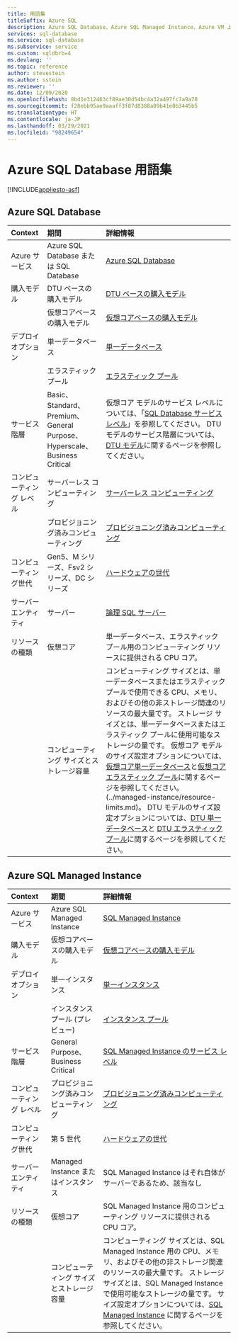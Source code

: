 ```yaml
---
title: 用語集
titleSuffix: Azure SQL
description: Azure SQL Database、Azure SQL Managed Instance、Azure VM 上の SQL で使用する用語集です。
services: sql-database
ms.service: sql-database
ms.subservice: service
ms.custom: sqldbrb=4
ms.devlang: ''
ms.topic: reference
author: stevestein
ms.author: sstein
ms.reviewer: ''
ms.date: 12/09/2020
ms.openlocfilehash: 8bd1e312463cf89ae30d54bc4a32a497fc7a9a78
ms.sourcegitcommit: f28ebb95ae9aaaff3f87d8388a09b41e0b3445b5
ms.translationtype: HT
ms.contentlocale: ja-JP
ms.lasthandoff: 03/29/2021
ms.locfileid: "98249654"
---
```

# <a name="azure-sql-database-glossary-of-terms"></a>Azure SQL Database 用語集
[!INCLUDE[appliesto-asf](includes/appliesto-asf.md)]

## <a name="azure-sql-database"></a>Azure SQL Database

|Context|期間|詳細情報|
|:---|:---|:---|
|Azure サービス|Azure SQL Database または SQL Database|[Azure SQL Database](database/sql-database-paas-overview.md)|
|購入モデル|DTU ベースの購入モデル|[DTU ベースの購入モデル](database/service-tiers-dtu.md)|
||仮想コアベースの購入モデル|[仮想コアベースの購入モデル](database/service-tiers-vcore.md)|
|デプロイ オプション |単一データベース|[単一データベース](database/single-database-overview.md)|
||エラスティック プール|[エラスティック プール](database/elastic-pool-overview.md)|
|サービス階層|Basic、Standard、Premium、General Purpose、Hyperscale、Business Critical|仮想コア モデルのサービス レベルについては、「[SQL Database サービス レベル](database/service-tiers-vcore.md#service-tiers)」を参照してください。 DTU モデルのサービス階層については、[DTU モデル](database/service-tiers-dtu.md#compare-the-dtu-based-service-tiers)に関するページを参照してください。|
|コンピューティング レベル|サーバーレス コンピューティング|[サーバーレス コンピューティング](database/service-tiers-vcore.md#compute-tiers)
||プロビジョニング済みコンピューティング|[プロビジョニング済みコンピューティング](database/service-tiers-vcore.md#compute-tiers)
|コンピューティング世代|Gen5、M シリーズ、Fsv2 シリーズ、DC シリーズ|[ハードウェアの世代](database/service-tiers-vcore.md#hardware-generations)
|サーバー エンティティ| サーバー |[論理 SQL サーバー](database/logical-servers.md)|
|リソースの種類|仮想コア|単一データベース、エラスティック プール用のコンピューティング リソースに提供される CPU コア。 |
||コンピューティング サイズとストレージ容量|コンピューティング サイズとは、単一データベースまたはエラスティック プールで使用できる CPU、メモリ、およびその他の非ストレージ関連のリソースの最大量です。  ストレージ サイズとは、単一データベースまたはエラスティック プールに使用可能なストレージの量です。 仮想コア モデルのサイズ設定オプションについては、[仮想コア単一データベース](database/resource-limits-vcore-single-databases.md)と[仮想コア エラスティック プール](database/resource-limits-vcore-elastic-pools.md)に関するページを参照してください。  (../managed-instance/resource-limits.md)。  DTU モデルのサイズ設定オプションについては、[DTU 単一データベース](database/resource-limits-dtu-single-databases.md)と [DTU エラスティック プール](database/resource-limits-dtu-elastic-pools.md)に関するページを参照してください。

## <a name="azure-sql-managed-instance"></a>Azure SQL Managed Instance

|Context|期間|詳細情報|
|:---|:---|:---|
|Azure サービス|Azure SQL Managed Instance|[SQL Managed Instance](managed-instance/sql-managed-instance-paas-overview.md)|
|購入モデル|仮想コアベースの購入モデル|[仮想コアベースの購入モデル](database/service-tiers-vcore.md)|
|デプロイ オプション |単一インスタンス|[単一インスタンス](managed-instance/sql-managed-instance-paas-overview.md)|
||インスタンス プール (プレビュー)|[インスタンス プール](managed-instance/instance-pools-overview.md)|
|サービス階層|General Purpose、Business Critical|[SQL Managed Instance のサービス レベル](managed-instance/sql-managed-instance-paas-overview.md#service-tiers)|
|コンピューティング レベル|プロビジョニング済みコンピューティング|[プロビジョニング済みコンピューティング](database/service-tiers-vcore.md#compute-tiers)|
|コンピューティング世代|第 5 世代|[ハードウェアの世代](database/service-tiers-vcore.md#hardware-generations)
|サーバー エンティティ|Managed Instance またはインスタンス| SQL Managed Instance はそれ自体がサーバーであるため、該当なし |
|リソースの種類|仮想コア|SQL Managed Instance 用のコンピューティング リソースに提供される CPU コア。|
||コンピューティング サイズとストレージ容量|コンピューティング サイズとは、SQL Managed Instance 用の CPU、メモリ、およびその他の非ストレージ関連のリソースの最大量です。  ストレージ サイズとは、SQL Managed Instance で使用可能なストレージの量です。  サイズ設定オプションについては、[SQL Managed Instance](managed-instance/resource-limits.md) に関するページを参照してください。 |
